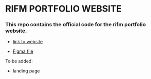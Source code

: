 # RIFM PORTFOLIO WEBSITE

### This repo contains the official code for the rifm portfolio website.

- [link to website](http://www.rifmindia.com/)



- [Figma file](https://www.figma.com/design/VilyooCYWOcr57rDL2vzwp/RIFM?node-id=0-1&t=BEjpXo3Q5wZMy9bX-1)

To be added:
- landing page
